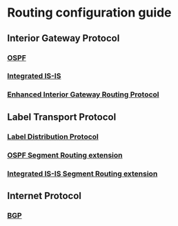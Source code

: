 # Routing configuration guide 

## **Interior Gateway Protocol**
### [OSPF](igp/ospf/)
### [Integrated IS-IS](igp/isis/)
### [Enhanced Interior Gateway Routing Protocol](igp/eigrp/)

## **Label Transport Protocol**
### [Label Distribution Protocol](mpls/ldp/)
### [OSPF Segment Routing extension](mpls/ospf-sr/)
### [Integrated IS-IS Segment Routing extension](mpls/isis-sr/)

## **Internet Protocol**
### [BGP](ip-protocol/bgp/)
